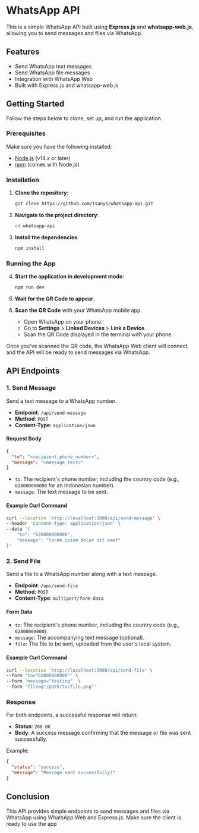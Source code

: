 # WhatsApp API

This is a simple WhatsApp API built using **Express.js** and **whatsapp-web.js**, allowing you to send messages and files via WhatsApp.

## Features

- Send WhatsApp text messages
- Send WhatsApp file messages
- Integration with WhatsApp Web
- Built with Express.js and whatsapp-web.js

## Getting Started

Follow the steps below to clone, set up, and run the application.

### Prerequisites

Make sure you have the following installed:

- [Node.js](https://nodejs.org/) (v14.x or later)
- [npm](https://www.npmjs.com/) (comes with Node.js)

### Installation

1. **Clone the repository**:

   ```bash
   git clone https://github.com/tsanys/whatsapp-api.git
   ```

2. **Navigate to the project directory**:

   ```bash
   cd whatsapp-api
   ```

3. **Install the dependencies**:

   ```bash
   npm install
   ```

### Running the App

4. **Start the application in development mode**:

   ```bash
   npm run dev
   ```

5. **Wait for the QR Code to appear**.

6. **Scan the QR Code** with your WhatsApp mobile app.

   - Open WhatsApp on your phone.
   - Go to **Settings** > **Linked Devices** > **Link a Device**.
   - Scan the QR Code displayed in the terminal with your phone.

Once you've scanned the QR code, the WhatsApp Web client will connect, and the API will be ready to send messages via WhatsApp.

## API Endpoints

### 1. Send Message

Send a text message to a WhatsApp number.

- **Endpoint**: `/api/send-message`
- **Method**: `POST`
- **Content-Type**: `application/json`

#### Request Body

```json
{
  "to": "<recipient_phone_number>",
  "message": "<message_text>"
}
```

- `to`: The recipient's phone number, including the country code (e.g., `628000000000` for an Indonesian number).
- `message`: The text message to be sent.

#### Example Curl Command

```bash
curl --location 'http://localhost:3000/api/send-message' \
--header 'Content-Type: application/json' \
--data '{
    "to": "628000000000",
    "message": "lorem ipsum dolor sit amet"
}'
```

### 2. Send File

Send a file to a WhatsApp number along with a text message.

- **Endpoint**: `/api/send-file`
- **Method**: `POST`
- **Content-Type**: `multipart/form-data`

#### Form Data

- `to`: The recipient's phone number, including the country code (e.g., `62800000000`).
- `message`: The accompanying text message (optional).
- `file`: The file to be sent, uploaded from the user's local system.

#### Example Curl Command

```bash
curl --location 'http://localhost:3000/api/send-file' \
--form 'to="62800000000"' \
--form 'message="testing"' \
--form 'file=@"/path/to/file.png"'
```

### Response

For both endpoints, a successful response will return:

- **Status**: `200 OK`
- **Body**: A success message confirming that the message or file was sent successfully.

Example:

```json
{
  "status": "success",
  "message": "Message sent successfully!"
}
```

## Conclusion

This API provides simple endpoints to send messages and files via WhatsApp using WhatsApp Web and Express.js. Make sure the client is ready to use the app
